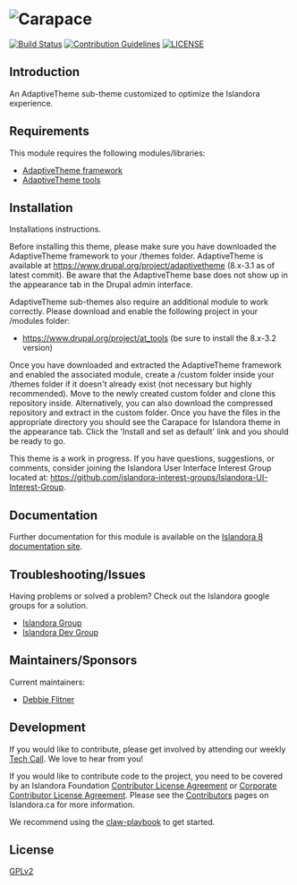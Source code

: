 # ![Carapace](https://user-images.githubusercontent.com/2371345/65792037-4f388380-e139-11e9-83ae-501282063c6e.png)
[![Build Status](https://travis-ci.com/Islandora-CLAW/Carapace.png?branch=8.x-1.x)](https://travis-ci.com/Islandora-CLAW/Carapace)
[![Contribution Guidelines](http://img.shields.io/badge/CONTRIBUTING-Guidelines-blue.svg)](./CONTRIBUTING.md)
[![LICENSE](https://img.shields.io/badge/license-GPLv2-blue.svg?style=flat-square)](./LICENSE)

## Introduction

An AdaptiveTheme sub-theme customized to optimize the Islandora experience.

## Requirements

This module requires the following modules/libraries:

* [AdaptiveTheme framework](https://www.drupal.org/project/adaptivetheme) 
* [AdaptiveTheme tools](https://www.drupal.org/project/at_tools) 

## Installation

Installations instructions.

Before installing this theme, please make sure you have downloaded the AdaptiveTheme framework to your /themes folder. AdaptiveTheme is available at https://www.drupal.org/project/adaptivetheme (8.x-3.1 as of latest commit). Be aware that the AdaptiveTheme base does not show up in the appearance tab in the Drupal admin interface.

AdaptiveTheme sub-themes also require an additional module to work correctly. Please download and enable the following project in your /modules folder:

- https://www.drupal.org/project/at_tools (be sure to install the 8.x-3.2 version)

Once you have downloaded and extracted the AdaptiveTheme framework and enabled the associated module, create a /custom folder inside your /themes folder if it doesn't already exist (not necessary but highly recommended). Move to the newly created custom folder and clone this repository inside. Alternatively, you can also download the compressed repository and extract in the custom folder. Once you have the files in the appropriate directory you should see the Carapace for Islandora theme in the appearance tab. Click the 'Install and set as default' link and you should be ready to go.

This theme is a work in progress. If you have questions, suggestions, or comments, consider joining the Islandora User Interface Interest Group located at: https://github.com/islandora-interest-groups/Islandora-UI-Interest-Group.

## Documentation

Further documentation for this module is available on the [Islandora 8 documentation site](https://islandora-claw.github.io/CLAW/).

## Troubleshooting/Issues

Having problems or solved a problem? Check out the Islandora google groups for a solution.

* [Islandora Group](https://groups.google.com/forum/?hl=en&fromgroups#!forum/islandora) 
* [Islandora Dev Group](https://groups.google.com/forum/?hl=en&fromgroups#!forum/islandora-dev)

## Maintainers/Sponsors

Current maintainers:

* [Debbie Flitner](https://github.com/dflitner)

## Development

If you would like to contribute, please get involved by attending our weekly [Tech Call](https://github.com/Islandora-CLAW/CLAW/wiki). We love to hear from you!

If you would like to contribute code to the project, you need to be covered by an Islandora Foundation [Contributor License Agreement](http://islandora.ca/sites/default/files/islandora_cla.pdf) or [Corporate Contributor License Agreement](http://islandora.ca/sites/default/files/islandora_ccla.pdf). Please see the [Contributors](http://islandora.ca/resources/contributors) pages on Islandora.ca for more information.

We recommend using the [claw-playbook](https://github.com/Islandora-Devops/claw-playbook) to get started. 

## License

[GPLv2](/LICENSE)

